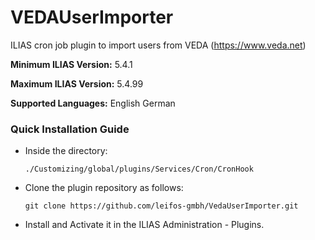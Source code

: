 # VEDAUserImporter

ILIAS cron job plugin to import users from VEDA (https://www.veda.net)

**Minimum ILIAS Version:**
5.4.1

**Maximum ILIAS Version:**
5.4.99

**Supported Languages:**
English
German

### Quick Installation Guide
- Inside the directory:

    `./Customizing/global/plugins/Services/Cron/CronHook`
    
- Clone the plugin repository as follows:
     
      git clone https://github.com/leifos-gmbh/VedaUserImporter.git

- Install and Activate it in the ILIAS Administration - Plugins.